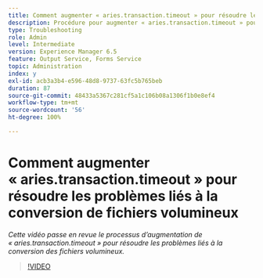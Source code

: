 ```yaml
---
title: Comment augmenter « aries.transaction.timeout » pour résoudre les problèmes liés à la conversion de fichiers volumineux
description: Procédure pour augmenter « aries.transaction.timeout » pour la conversion de fichiers volumineux
type: Troubleshooting
role: Admin
level: Intermediate
version: Experience Manager 6.5
feature: Output Service, Forms Service
topic: Administration
index: y
exl-id: acb3a3b4-e596-48d8-9737-63fc5b765beb
duration: 87
source-git-commit: 48433a5367c281cf5a1c106b08a1306f1b0e8ef4
workflow-type: tm+mt
source-wordcount: '56'
ht-degree: 100%

---
```


# Comment augmenter « aries.transaction.timeout » pour résoudre les problèmes liés à la conversion de fichiers volumineux

*Cette vidéo passe en revue le processus d’augmentation de « aries.transaction.timeout » pour résoudre les problèmes liés à la conversion des fichiers volumineux.*

>[!VIDEO](https://video.tv.adobe.com/v/3437823?quality=12&learn=on&captions=fre_fr)
